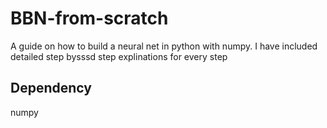 # BBN-from-scratch
A guide on how to build a neural net in python with numpy.
I have included detailed step bysssd step explinations for every step

## Dependency
numpy
